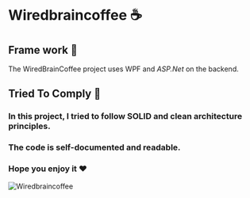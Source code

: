 # Wiredbraincoffee ☕
## Frame work 🗿
The WiredBrainCoffee project uses WPF and *ASP.Net* on the backend.
## Tried To Comply 💪
### In this project, I tried to follow **SOLID** and **clean architecture** principles. 
### The code is self-documented and readable.

### **Hope you enjoy it ❤**

![Wiredbraincoffee](https://user-images.githubusercontent.com/54862167/64559227-0abc8380-d303-11e9-999e-ccb9e86cf236.png)
